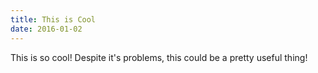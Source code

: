 ```yaml
---
title: This is Cool
date: 2016-01-02
---
```


This is so cool! Despite it's problems, this could be a pretty useful thing!